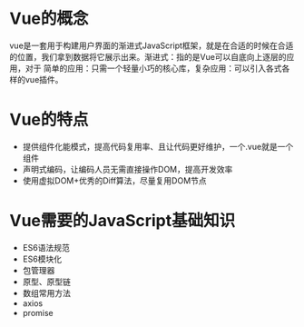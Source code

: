 # Vue的概念
vue是一套用于构建用户界面的渐进式JavaScript框架，就是在合适的时候在合适的位置，我们拿到数据将它展示出来。渐进式：指的是Vue可以自底向上逐层的应用，对于
简单的应用：只需一个轻量小巧的核心库，复杂应用：可以引入各式各样的vue插件。

# Vue的特点
- 提供组件化能模式，提高代码复用率、且让代码更好维护，一个.vue就是一个组件
- 声明式编码，让编码人员无需直接操作DOM，提高开发效率
- 使用虚拟DOM+优秀的Diff算法，尽量复用DOM节点

# Vue需要的JavaScript基础知识
- ES6语法规范
- ES6模块化
- 包管理器
- 原型、原型链
- 数组常用方法
- axios
- promise


